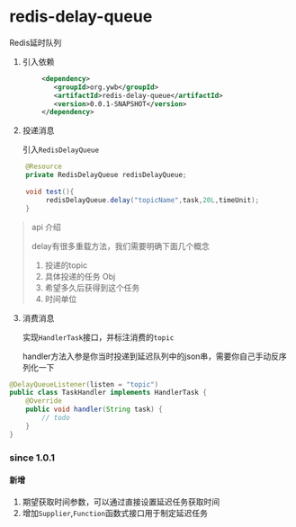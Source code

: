 # redis-delay-queue

Redis延时队列

1. 引入依赖

~~~xml
        <dependency>
           <groupId>org.ywb</groupId>
           <artifactId>redis-delay-queue</artifactId>
           <version>0.0.1-SNAPSHOT</version>
        </dependency>
~~~

2. 投递消息

   引入`RedisDelayQueue`

~~~java
    @Resource
    private RedisDelayQueue redisDelayQueue;
    
    void test(){
    	 redisDelayQueue.delay("topicName",task,20L,timeUnit);
    }
~~~

> api 介绍
>
> delay有很多重载方法，我们需要明确下面几个概念
>
> 1. 投递的topic
> 2. 具体投递的任务 Obj
> 3. 希望多久后获得到这个任务
> 4. 时间单位

3. 消费消息

   实现`HandlerTask`接口，并标注消费的`topic`

   handler方法入参是你当时投递到延迟队列中的json串，需要你自己手动反序列化一下

~~~java
@DelayQueueListener(listen = "topic")
public class TaskHandler implements HandlerTask {
    @Override
    public void handler(String task) {
        // todo
    }
}
~~~

### since 1.0.1
#### 新增
1. 期望获取时间参数，可以通过直接设置延迟任务获取时间
2. 增加`Supplier`,`Function`函数式接口用于制定延迟任务



